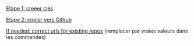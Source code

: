 [Etape 1: creéer clés](https://help.github.com/articles/generating-a-new-ssh-key-and-adding-it-to-the-ssh-agent/)

[Etape 2: copier vers Github](https://help.github.com/articles/adding-a-new-ssh-key-to-your-github-account/)

[If needed: correct urls for existing repos](https://stackoverflow.com/questions/6565357/git-push-requires-username-and-password) (remplacer par vraies valeurs dans les commandes)
